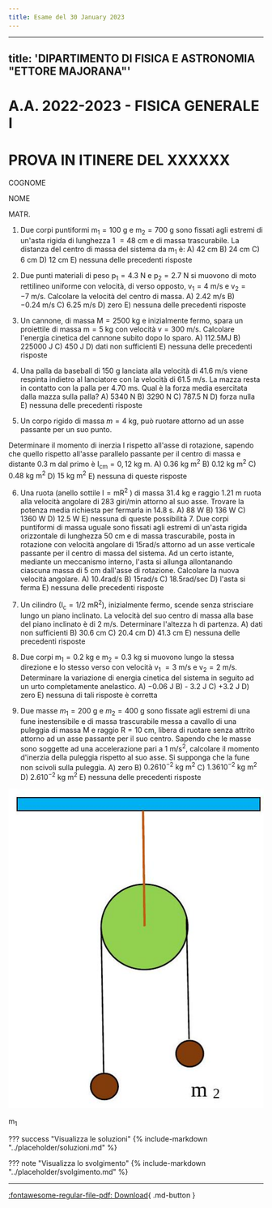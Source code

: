 ```yaml
---
title: Esame del 30 January 2023
---
```


---
title: 'DIPARTIMENTO DI FISICA E ASTRONOMIA "ETTORE MAJORANA\"'
---

A.A. 2022-2023 - FISICA GENERALE I
==================================

PROVA IN ITINERE DEL XXXXXX
===========================

COGNOME

NOME

MATR.

1.  Due corpi puntiformi $\mathrm{m}_{1}=100 \mathrm{~g}$ e
    $\mathrm{m}_{2}=700 \mathrm{~g}$ sono fissati agli estremi di
    un'asta rigida di lunghezza 1 $=48 \mathrm{~cm}$ e di massa
    trascurabile. La distanza del centro di massa del sistema da
    $\mathrm{m}_{1}$ è: A) $42 \mathrm{~cm}$ B) $24 \mathrm{~cm}$ C)
    $6 \mathrm{~cm}$ D) $12 \mathrm{~cm}$ E) nessuna delle precedenti
    risposte

2.  Due punti materiali di peso $\mathrm{p}_{1}=4.3 \mathrm{~N}$ e
    $\mathrm{p}_{2}=2.7 \mathrm{~N}$ si muovono di moto rettilineo
    uniforme con velocità, di verso opposto,
    $\mathrm{v}_{1}=4 \mathrm{~m} / \mathrm{s}$ e
    $\mathrm{v}_{2}=-7 \mathrm{~m} / \mathrm{s}$. Calcolare la velocità
    del centro di massa. A) $2.42 \mathrm{~m} / \mathrm{s}$ B)
    $-0.24 \mathrm{~m} / \mathrm{s}$ C)
    $6.25 \mathrm{~m} / \mathrm{s}$ D) zero E) nessuna delle precedenti
    risposte

3.  Un cannone, di massa $\mathrm{M}=2500 \mathrm{~kg}$ e inizialmente
    fermo, spara un proiettile di massa $\mathrm{m}=5 \mathrm{~kg}$ con
    velocità $\mathrm{v}=300 \mathrm{~m} / \mathrm{s}$. Calcolare
    l'energia cinetica del cannone subito dopo lo sparo. A)
    $112.5 \mathrm{MJ}$ B) $225000 \mathrm{~J}$ C) $450 \mathrm{~J}$ D)
    dati non sufficienti E) nessuna delle precedenti risposte

4.  Una palla da baseball di 150 g lanciata alla velocità di
    $41.6 \mathrm{~m} / \mathrm{s}$ viene respinta indietro al
    lanciatore con la velocità di $61.5 \mathrm{~m} / \mathrm{s}$. La
    mazza resta in contatto con la palla per $4.70 \mathrm{~ms}$. Qual è
    la forza media esercitata dalla mazza sulla palla? A)
    $5340 \mathrm{~N}$ B) $3290 \mathrm{~N}$ C) $787.5 \mathrm{~N}$ D)
    forza nulla E) nessuna delle precedenti risposte

5.  Un corpo rigido di massa $m=4 \mathrm{~kg}$, può ruotare attorno ad
    un asse passante per un suo punto.

Determinare il momento di inerzia I rispetto all'asse di rotazione,
sapendo che quello rispetto all'asse parallelo passante per il centro di
massa e distante $0.3 \mathrm{~m}$ dal primo è
$\mathrm{I}_{\mathrm{cm}}=0,12 \mathrm{~kg} \mathrm{~m}$. A)
$0.36 \mathrm{~kg} \mathrm{~m}^{2}$ B)
$0.12 \mathrm{~kg} \mathrm{~m}^{2}$ C)
$0.48 \mathrm{~kg} \mathrm{~m}^{2}$ D) $15 \mathrm{~kg} \mathrm{~m}^{2}$
E) nessuna di queste risposte

6.  Una ruota (anello sottile $\mathrm{I}=\mathrm{mR}^{2}$ ) di massa
    $31.4 \mathrm{~kg}$ e raggio $1.21 \mathrm{~m}$ ruota alla velocità
    angolare di 283 giri/min attorno al suo asse. Trovare la potenza
    media richiesta per fermarla in $14.8 \mathrm{~s}$. A)
    $88 \mathrm{~W}$ B) $136 \mathrm{~W}$ C) $1360 \mathrm{~W}$ D)
    $12.5 \mathrm{~W}$ E) nessuna di queste possibilità 7. Due corpi
    puntiformi di massa uguale sono fissati agli estremi di un'asta
    rigida orizzontale di lunghezza $50 \mathrm{~cm}$ e di massa
    trascurabile, posta in rotazione con velocità angolare di
    $15 \mathrm{rad} / \mathrm{s}$ attorno ad un asse verticale passante
    per il centro di massa del sistema. Ad un certo istante, mediante un
    meccanismo interno, l'asta si allunga allontanando ciascuna massa di
    $5 \mathrm{~cm}$ dall'asse di rotazione. Calcolare la nuova velocità
    angolare. A) $10.4 \mathrm{rad} / \mathrm{s}$ B)
    $15 \mathrm{rad} / \mathrm{s}$ C)
    $18.5 \mathrm{rad} / \mathrm{sec}$ D) l'asta si ferma E) nessuna
    delle precedenti risposte

7.  Un cilindro
    $\left(\mathrm{I}_{\mathrm{c}}=1 / 2 \mathrm{~m} \mathrm{R}^{2}\right)$,
    inizialmente fermo, scende senza strisciare lungo un piano
    inclinato. La velocità del suo centro di massa alla base del piano
    inclinato è di $2 \mathrm{~m} / \mathrm{s}$. Determinare l'altezza h
    di partenza. A) dati non sufficienti B) $30.6 \mathrm{~cm}$ C)
    $20.4 \mathrm{~cm}$ D) $41.3 \mathrm{~cm}$ E) nessuna delle
    precedenti risposte

8.  Due corpi $\mathrm{m}_{1}=0.2 \mathrm{~kg}$ e
    $\mathrm{m}_{2}=0.3 \mathrm{~kg}$ si muovono lungo la stessa
    direzione e lo stesso verso con velocità $\mathrm{v}_{1}$
    $=3 \mathrm{~m} / \mathrm{s}$ e
    $\mathrm{v}_{2}=2 \mathrm{~m} / \mathrm{s}$. Determinare la
    variazione di energia cinetica del sistema in seguito ad un urto
    completamente anelastico. A) $-0.06 \mathrm{~J}$ B) -
    $3.2 \mathrm{~J}$ C) $+3.2 \mathrm{~J}$ D) zero E) nessuna di tali
    risposte è corretta

9.  Due masse $m_{1}=200$ g e $m_{2}=400 \mathrm{~g}$ sono fissate agli
    estremi di una fune inestensibile e di massa trascurabile messa a
    cavallo di una puleggia di massa $\mathrm{M}$ e raggio
    $\mathrm{R}=10 \mathrm{~cm}$, libera di ruotare senza attrito
    attorno ad un asse passante per il suo centro. Sapendo che le masse
    sono soggette ad una accelerazione pari a
    $1 \mathrm{~m} / \mathrm{s}^{2}$, calcolare il momento d'inerzia
    della puleggia rispetto al suo asse. Si supponga che la fune non
    scivoli sulla puleggia. A) zero B)
    $0.2610^{-2} \mathrm{~kg} \mathrm{~m}^{2}$ C)
    $1.3610^{-2} \mathrm{~kg} \mathrm{~m}^{2}$ D)
    $2.610^{-2} \mathrm{~kg} \mathrm{~m}^{2}$ E) nessuna delle
    precedenti risposte

![image](images/2023_05_14_22be0453ff08c016e50dg-2.jpg)

$\mathrm{m}_{1}$

??? success "Visualizza le soluzioni"
    {% include-markdown "../placeholder/soluzioni.md" %}

??? note "Visualizza lo svolgimento"
    {% include-markdown "../placeholder/svolgimento.md" %}

---

[:fontawesome-regular-file-pdf: Download](pdf/2023-01-30.pdf){ .md-button }
